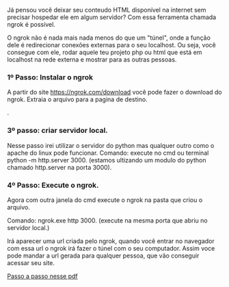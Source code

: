 Já pensou você deixar seu conteudo HTML disponível na internet sem precisar hospedar ele em algum servidor? Com essa ferramenta chamada ngrok é possível.

O ngrok não é nada mais nada menos do que um "túnel", onde a função dele é redirecionar conexões externas para o seu localhost. Ou seja, você consegue com ele, rodar aquele teu projeto php ou html que está em localhost na rede externa e mostrar para as outras pessoas.


### 1º Passo: Instalar o ngrok

A partir do site https://ngrok.com/download você pode fazer o download do ngrok. Extraia o arquivo para a pagina de destino.

.

### 3º passo: criar servidor local.

Nesse passo irei utilizar o servidor do python mas qualquer outro como o apache do linux pode funcionar. 
Comando: execute no cmd ou terminal python -m http.server 3000. (estamos ultizando um modulo do python chamado http.server na porta 3000).


### 4º Passo: Execute o ngrok.

Agora com outra janela do cmd execute o ngrok na pasta que criou o arquivo.

Comando: ngrok.exe http 3000. (execute na mesma porta que abriu no servidor local.)

Irá aparecer uma url criada pelo ngrok, quando você entrar no navegador com essa url o ngrok irá fazer o túnel com o seu computador. Assim voce pode mandar a url gerada para qualquer pessoa, que vão conseguir acessar seu site.

[Passo a passo nesse pdf]()
